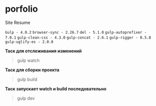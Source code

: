 # porfolio

Site Resume

`Gulp - 4.0.2`
`browser-sync - 2.26.7`
`del - 5.1.0`
`gulp-autoprefixer - 7.0.1`
`gulp-clean-css - 4.3.0`
`gulp-concat - 2.6.1`
`gulp-rigger - 0.5.8`
`gulp-uglify-es - 2.0.0`

**Таск для отслеживания изменений**
>gulp watch

**Таск для сборки проекта**
>gulp build

**Таск запускает watch и build последовательно**
>gulp dev
